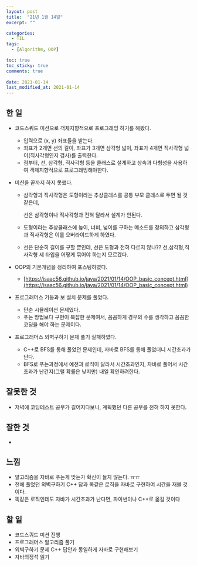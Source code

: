 ```yaml
---
layout: post
title:  "21년 1월 14일"
excerpt: ""

categories:
  - TIL
tags:
  - [Algorithm, OOP]

toc: true
toc_sticky: true
comments: true
 
date: 2021-01-14
last_modified_at: 2021-01-14
---
```

## 한 일
- 코드스쿼드 미션으로 객체지향적으로 프로그래밍 하기를 해봤다.

  - 입력으로 (x, y) 좌표들을 받는다.
  - 좌표가 2개면 선의 길이, 좌표가 3개면 삼각형 넓이, 좌표가 4개면 직사각형 넓이(직사각형인지 검사)를 출력한다.
  - 점부터, 선, 삼각형, 직사각형 등을 클래스로 설계하고 상속과 다형성을 사용하여 객체지향적으로 프로그래밍해야한다.

- 미션을 끝까지 하지 못했다.

  - 삼각형과 직사각형은 도형이라는 추상클래스를 공통 부모 클래스로 두면 될 것 같은데, 

    선은 삼각형이나 직사각형과 전혀 달라서 설계가 안된다.

  - 도형이라는 추상클래스에 높이, 너비, 넓이를 구하는 메소드를 정의하고 삼각형과 직사각형은 이를 오버라이드하게 하였다.
  - 선은 단순히 길이를 구할 뿐인데, 선은 도형과 전혀 다르지 않나?? 선,삼각형,직사각형 세 타입을 어떻게 묶어야 하는지 모르겠다.

- OOP의 기본개념을 정리하여 포스팅하였다.

  - [https://isaac56.github.io/java/2021/01/14/OOP_basic_concept.html](https://isaac56.github.io/java/2021/01/14/OOP_basic_concept.html)

- 프로그래머스 기둥과 보 설치 문제를 풀었다.

  - 단순 시뮬레이션 문제였다.
  - 푸는 방법보다 구현이 복잡한 문제여서, 꼼꼼하게 경우의 수를 생각하고 꼼꼼한 코딩을 해야 하는 문제이다.

- 프로그래머스 외벽구하기 문제 풀기 실패하였다.

  - C++로 BFS를 통해 풀었던 문제인데, 자바로 BFS를 통해 풀었더니 시간초과가 난다.
  - BFS로 푸는과정에서 예전과 로직이 달라서 시간초과인지, 자바로 풀어서 시간초과가 난건지(그럴 확률은 낮지만) 내일 확인하려한다.

## 잘못한 것

- 저녁에 코딩테스트 공부가 길어지다보니, 계획했던 다른 공부를 전혀 하지 못한다.

## 잘한 것
- 

## 느낌
- 알고리즘을 자바로 푸는게 맞는가 확신이 들지 않는다. ㅠㅠ
- 전에 풀었던 외벽구하기 C++ 답과 똑같은 로직을 자바로 구현하여 시간을 재볼 것이다.
- 똑같은 로직인데도 자바가 시간초과가 난다면, 파이썬이나 C++로 옮길 것이다

## 할 일

- 코드스쿼드 미션 진행
- 프로그래머스 알고리즘 풀기
- 외벽구하기 문제 C++ 답안과 동일하게 자바로 구현해보기
- 자바의정석 읽기